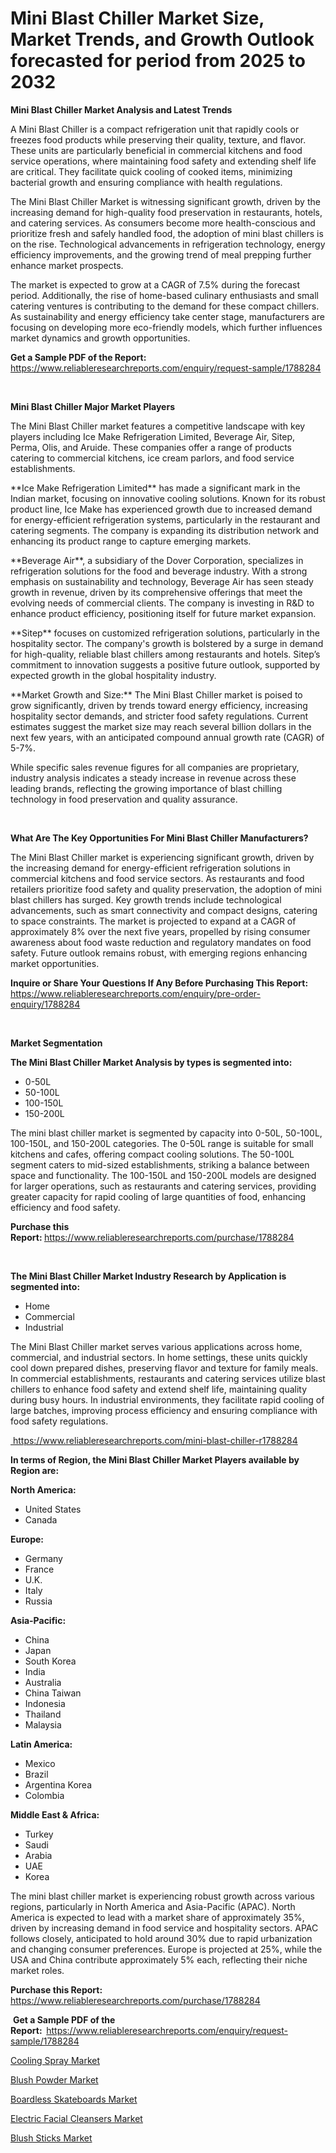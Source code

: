 <p><h1>Mini Blast Chiller Market Size, Market Trends, and Growth Outlook forecasted for period from 2025 to 2032</h1></p><p><strong>Mini Blast Chiller Market Analysis and Latest Trends</strong></p>
<p><p>A Mini Blast Chiller is a compact refrigeration unit that rapidly cools or freezes food products while preserving their quality, texture, and flavor. These units are particularly beneficial in commercial kitchens and food service operations, where maintaining food safety and extending shelf life are critical. They facilitate quick cooling of cooked items, minimizing bacterial growth and ensuring compliance with health regulations.</p><p>The Mini Blast Chiller Market is witnessing significant growth, driven by the increasing demand for high-quality food preservation in restaurants, hotels, and catering services. As consumers become more health-conscious and prioritize fresh and safely handled food, the adoption of mini blast chillers is on the rise. Technological advancements in refrigeration technology, energy efficiency improvements, and the growing trend of meal prepping further enhance market prospects.</p><p>The market is expected to grow at a CAGR of 7.5% during the forecast period. Additionally, the rise of home-based culinary enthusiasts and small catering ventures is contributing to the demand for these compact chillers. As sustainability and energy efficiency take center stage, manufacturers are focusing on developing more eco-friendly models, which further influences market dynamics and growth opportunities.</p></p>
<p><strong>Get a Sample PDF of the Report:&nbsp;</strong> <a href="https://www.reliableresearchreports.com/enquiry/request-sample/1788284?utm_campaign=41&utm_medium=2&utm_source=Github&utm_content=ia&utm_term=07022025&utm_id=mini-blast-chiller">https://www.reliableresearchreports.com/enquiry/request-sample/1788284</a></p>
<p>&nbsp;</p>
<p><strong>Mini Blast Chiller Major Market Players</strong></p>
<p><p>The Mini Blast Chiller market features a competitive landscape with key players including Ice Make Refrigeration Limited, Beverage Air, Sitep, Perma, Olis, and Aruide. These companies offer a range of products catering to commercial kitchens, ice cream parlors, and food service establishments.</p><p>**Ice Make Refrigeration Limited** has made a significant mark in the Indian market, focusing on innovative cooling solutions. Known for its robust product line, Ice Make has experienced growth due to increased demand for energy-efficient refrigeration systems, particularly in the restaurant and catering segments. The company is expanding its distribution network and enhancing its product range to capture emerging markets.</p><p>**Beverage Air**, a subsidiary of the Dover Corporation, specializes in refrigeration solutions for the food and beverage industry. With a strong emphasis on sustainability and technology, Beverage Air has seen steady growth in revenue, driven by its comprehensive offerings that meet the evolving needs of commercial clients. The company is investing in R&D to enhance product efficiency, positioning itself for future market expansion.</p><p>**Sitep** focuses on customized refrigeration solutions, particularly in the hospitality sector. The company's growth is bolstered by a surge in demand for high-quality, reliable blast chillers among restaurants and hotels. Sitep’s commitment to innovation suggests a positive future outlook, supported by expected growth in the global hospitality industry.</p><p>**Market Growth and Size:** The Mini Blast Chiller market is poised to grow significantly, driven by trends toward energy efficiency, increasing hospitality sector demands, and stricter food safety regulations. Current estimates suggest the market size may reach several billion dollars in the next few years, with an anticipated compound annual growth rate (CAGR) of 5-7%.</p><p>While specific sales revenue figures for all companies are proprietary, industry analysis indicates a steady increase in revenue across these leading brands, reflecting the growing importance of blast chilling technology in food preservation and quality assurance.</p></p>
<p>&nbsp;</p>
<p><strong>What Are The Key Opportunities For Mini Blast Chiller Manufacturers?</strong></p>
<p><p>The Mini Blast Chiller market is experiencing significant growth, driven by the increasing demand for energy-efficient refrigeration solutions in commercial kitchens and food service sectors. As restaurants and food retailers prioritize food safety and quality preservation, the adoption of mini blast chillers has surged. Key growth trends include technological advancements, such as smart connectivity and compact designs, catering to space constraints. The market is projected to expand at a CAGR of approximately 8% over the next five years, propelled by rising consumer awareness about food waste reduction and regulatory mandates on food safety. Future outlook remains robust, with emerging regions enhancing market opportunities.</p></p>
<p><strong>Inquire or Share Your Questions If Any Before Purchasing This Report:</strong> <a href="https://www.reliableresearchreports.com/enquiry/pre-order-enquiry/1788284?utm_campaign=41&utm_medium=2&utm_source=Github&utm_content=ia&utm_term=07022025&utm_id=mini-blast-chiller">https://www.reliableresearchreports.com/enquiry/pre-order-enquiry/1788284</a></p>
<p>&nbsp;</p>
<p><strong>Market Segmentation</strong></p>
<p><strong>The Mini Blast Chiller Market Analysis by types is segmented into:</strong></p>
<p><ul><li>0-50L</li><li>50-100L</li><li>100-150L</li><li>150-200L</li></ul></p>
<p><p>The mini blast chiller market is segmented by capacity into 0-50L, 50-100L, 100-150L, and 150-200L categories. The 0-50L range is suitable for small kitchens and cafes, offering compact cooling solutions. The 50-100L segment caters to mid-sized establishments, striking a balance between space and functionality. The 100-150L and 150-200L models are designed for larger operations, such as restaurants and catering services, providing greater capacity for rapid cooling of large quantities of food, enhancing efficiency and food safety.</p></p>
<p><strong>Purchase this Report:&nbsp;</strong><a href="https://www.reliableresearchreports.com/purchase/1788284?utm_campaign=41&utm_medium=2&utm_source=Github&utm_content=ia&utm_term=07022025&utm_id=mini-blast-chiller">https://www.reliableresearchreports.com/purchase/1788284</a></p>
<p>&nbsp;</p>
<p><strong>The Mini Blast Chiller Market Industry Research by Application is segmented into:</strong></p>
<p><ul><li>Home</li><li>Commercial</li><li>Industrial</li></ul></p>
<p><p>The Mini Blast Chiller market serves various applications across home, commercial, and industrial sectors. In home settings, these units quickly cool down prepared dishes, preserving flavor and texture for family meals. In commercial establishments, restaurants and catering services utilize blast chillers to enhance food safety and extend shelf life, maintaining quality during busy hours. In industrial environments, they facilitate rapid cooling of large batches, improving process efficiency and ensuring compliance with food safety regulations.</p></p>
<p><a href="https://www.reliableresearchreports.com/mini-blast-chiller-r1788284?utm_campaign=41&utm_medium=2&utm_source=Github&utm_content=ia&utm_term=07022025&utm_id=mini-blast-chiller">&nbsp;https://www.reliableresearchreports.com/mini-blast-chiller-r1788284</a></p>
<p><strong>In terms of Region, the Mini Blast Chiller Market Players available by Region are:</strong></p>
<p>
    <p> <strong> North America: </strong>
        <ul>
            <li>United States</li>
            <li>Canada</li>
        </ul>
        </p> 
    <p> <strong> Europe: </strong>
        <ul>
            <li>Germany</li>
            <li>France</li>
            <li>U.K.</li>
            <li>Italy</li>
            <li>Russia</li>
        </ul>
        </p> 
    <p> <strong> Asia-Pacific: </strong>
        <ul>
            <li>China</li>
            <li>Japan</li>
            <li>South Korea</li>
            <li>India</li>
            <li>Australia</li>
            <li>China Taiwan</li>
            <li>Indonesia</li>
            <li>Thailand</li>
            <li>Malaysia</li>
        </ul>
        </p> 
    <p> <strong> Latin America: </strong>
        <ul>
            <li>Mexico</li>
            <li>Brazil</li>
            <li>Argentina Korea</li>
            <li>Colombia</li>
        </ul>
        </p> 
    <p> <strong> Middle East & Africa: </strong>
        <ul>
            <li>Turkey</li>
            <li>Saudi</li>
            <li>Arabia</li>
            <li>UAE</li>
            <li>Korea</li>
        </ul>
    </p>
    </p>
<p><p>The mini blast chiller market is experiencing robust growth across various regions, particularly in North America and Asia-Pacific (APAC). North America is expected to lead with a market share of approximately 35%, driven by increasing demand in food service and hospitality sectors. APAC follows closely, anticipated to hold around 30% due to rapid urbanization and changing consumer preferences. Europe is projected at 25%, while the USA and China contribute approximately 5% each, reflecting their niche market roles.</p></p>
<p><strong>Purchase this Report: </strong><a href="https://www.reliableresearchreports.com/purchase/1788284?utm_campaign=41&utm_medium=2&utm_source=Github&utm_content=ia&utm_term=07022025&utm_id=mini-blast-chiller">https://www.reliableresearchreports.com/purchase/1788284</a></p>
<p>&nbsp;<strong>Get a Sample PDF of the Report:&nbsp;&nbsp;</strong><a href="https://www.reliableresearchreports.com/enquiry/request-sample/1788284?utm_campaign=41&utm_medium=2&utm_source=Github&utm_content=ia&utm_term=07022025&utm_id=mini-blast-chiller">https://www.reliableresearchreports.com/enquiry/request-sample/1788284</a></p>
<p><strong></strong></p>
<p><p><a href="https://github.com/ahamdyzabira4/Market-Research-Report-List-1/blob/main/cooling-spray-market.md?utm_campaign=41&utm_medium=2&utm_source=Github&utm_content=ia&utm_term=07022025&utm_id=mini-blast-chiller">Cooling Spray Market</a></p><p><a href="https://github.com/stephaniwo144/Market-Research-Report-List-1/blob/main/blush-powder-market.md?utm_campaign=41&utm_medium=2&utm_source=Github&utm_content=ia&utm_term=07022025&utm_id=mini-blast-chiller">Blush Powder Market</a></p><p><a href="https://github.com/klaassenmackenzie6/Market-Research-Report-List-1/blob/main/boardless-skateboards-market.md?utm_campaign=41&utm_medium=2&utm_source=Github&utm_content=ia&utm_term=07022025&utm_id=mini-blast-chiller">Boardless Skateboards Market</a></p><p><a href="https://github.com/lvaill871987/Market-Research-Report-List-1/blob/main/electric-facial-cleansers-market.md?utm_campaign=41&utm_medium=2&utm_source=Github&utm_content=ia&utm_term=07022025&utm_id=mini-blast-chiller">Electric Facial Cleansers Market</a></p><p><a href="https://github.com/tanekacalderon743/Market-Research-Report-List-1/blob/main/blush-sticks-market.md?utm_campaign=41&utm_medium=2&utm_source=Github&utm_content=ia&utm_term=07022025&utm_id=mini-blast-chiller">Blush Sticks Market</a></p></p>